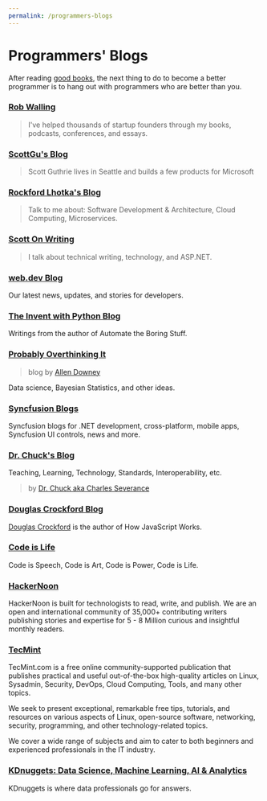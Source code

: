 ```yaml
---
permalink: /programmers-blogs
---
```

# Programmers' Blogs

After reading [good books](https://dan-carroll.github.io/online-development-books/), the next thing to do to become a better programmer is to hang out with programmers who are better than you.

### [Rob Walling](https://robwalling.com/blog/)
> I've helped thousands of startup founders through my books, podcasts, conferences, and essays.

### [ScottGu's Blog](https://weblogs.asp.net/scottgu)
> Scott Guthrie lives in Seattle and builds a few products for Microsoft

### [Rockford Lhotka's Blog](https://blog.lhotka.net/)
> Talk to me about: Software Development & Architecture, Cloud Computing, Microservices.

### [Scott On Writing](https://scottonwriting.net/)
> I talk about technical writing, technology, and ASP.NET.

### [web.dev Blog](https://web.dev/blog/)

Our latest news, updates, and stories for developers.

### [The Invent with Python Blog](https://inventwithpython.com/blog/)

Writings from the author of Automate the Boring Stuff.

### [Probably Overthinking It](https://www.allendowney.com/blog/)
> blog by [Allen Downey](https://www.allendowney.com/wp/)

Data science, Bayesian Statistics, and other ideas.

### [Syncfusion Blogs](https://www.syncfusion.com/blogs)

Syncfusion blogs for .NET development, cross-platform, mobile apps, Syncfusion UI controls, news and more.

### [Dr. Chuck's Blog](https://www.dr-chuck.com/csev-blog/)

Teaching, Learning, Technology, Standards, Interoperability, etc.

> by [Dr. Chuck aka Charles Severance](https://www.dr-chuck.com/)

### [Douglas Crockford Blog](https://www.crockford.com/blog.html)

[Douglas Crockford](https://www.crockford.com/securecolor.html) is the author of How JavaScript Works.

### [Code is Life](https://codeislife.blog/)

Code is Speech, Code is Art, Code is Power, Code is Life.

### [HackerNoon](https://hackernoon.com/)

HackerNoon is built for technologists to read, write, and publish. We are an open and international community of 35,000+ contributing writers publishing stories and expertise for 5 - 8 Million curious and insightful monthly readers.

### [TecMint](https://www.tecmint.com/)

TecMint.com is a free online community-supported publication that publishes practical and useful out-of-the-box high-quality articles on Linux, Sysadmin, Security, DevOps, Cloud Computing, Tools, and many other topics.

We seek to present exceptional, remarkable free tips, tutorials, and resources on various aspects of Linux, open-source software, networking, security, programming, and other technology-related topics.

We cover a wide range of subjects and aim to cater to both beginners and experienced professionals in the IT industry.

### [KDnuggets: Data Science, Machine Learning, AI & Analytics](https://www.kdnuggets.com/)

KDnuggets is where data professionals go for answers.

